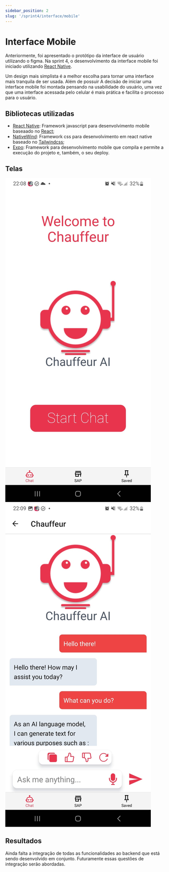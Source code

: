 ```yaml
---
sidebar_position: 2
slug: '/sprint4/interface/mobile'
---
```


# Interface Mobile

Anteriormente, foi apresentado o protótipo da interface de usuário utilizando o figma. Na sprint 4, o desenvolvimento da interface mobile foi iniciado utilizando [React Native](https://reactnative.dev).

Um design mais simplista é a melhor escolha para tornar uma interface mais tranquila de ser usada. Além de possuir 
A decisão de iniciar uma interface mobile foi montada pensando na usabilidade do usuário, uma vez que uma interface acessada pelo celular é mais prática e facilita o processo para o usuário.

## Bibliotecas utilizadas

- [React Native](https://reactnative.dev): Framework javascript para desenvolvimento mobile baseaado no [React](https://react.dev);
- [NativeWind](https://www.nativewind.dev): Framework css para desenvolvimento em react native baseado no [Tailwindcss](https://tailwindcss.com);
- [Expo](https://expo.dev): Framework para desenvolvimento mobile que compila e permite a execução do projeto e, também, o seu deploy.

## Telas

![Tela inicial](../../../static/img/tela-inicio.jpeg)
![Tela chat](../../../static/img/tela-chat.jpeg)

## Resultados

Ainda falta a integração de todas as funcionalidades ao backend que está sendo desenvolvido em conjunto. Futuramente essas questões de integração serão abordadas.